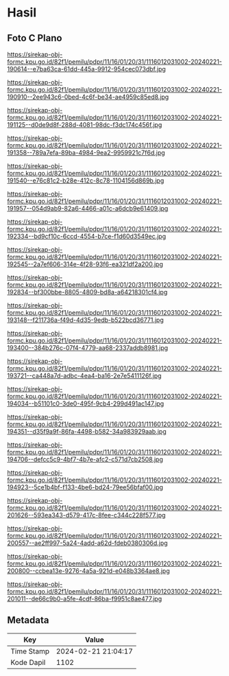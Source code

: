 # Hasil

## Foto C Plano

https://sirekap-obj-formc.kpu.go.id/82f1/pemilu/pdpr/11/16/01/20/31/1116012031002-20240221-190614--e7ba63ca-61dd-445a-9912-954cec073dbf.jpg

https://sirekap-obj-formc.kpu.go.id/82f1/pemilu/pdpr/11/16/01/20/31/1116012031002-20240221-190910--2ee943c6-0bed-4c6f-be34-ae4959c85ed8.jpg

https://sirekap-obj-formc.kpu.go.id/82f1/pemilu/pdpr/11/16/01/20/31/1116012031002-20240221-191125--d0de9d8f-288d-4081-98dc-f3dc174c456f.jpg

https://sirekap-obj-formc.kpu.go.id/82f1/pemilu/pdpr/11/16/01/20/31/1116012031002-20240221-191358--789a7efa-89ba-4984-9ea2-9959921c7f6d.jpg

https://sirekap-obj-formc.kpu.go.id/82f1/pemilu/pdpr/11/16/01/20/31/1116012031002-20240221-191540--e76c81c2-b28e-412c-8c78-1104156d869b.jpg

https://sirekap-obj-formc.kpu.go.id/82f1/pemilu/pdpr/11/16/01/20/31/1116012031002-20240221-191957--054d9ab9-82a6-4466-a01c-a6dcb9e61409.jpg

https://sirekap-obj-formc.kpu.go.id/82f1/pemilu/pdpr/11/16/01/20/31/1116012031002-20240221-192334--bd9cf10c-6ccd-4554-b7ce-f1d60d3549ec.jpg

https://sirekap-obj-formc.kpu.go.id/82f1/pemilu/pdpr/11/16/01/20/31/1116012031002-20240221-192545--2a7ef606-314e-4f28-93f6-ea321df2a200.jpg

https://sirekap-obj-formc.kpu.go.id/82f1/pemilu/pdpr/11/16/01/20/31/1116012031002-20240221-192834--bf300bbe-8805-4809-bd8a-a64218301cf4.jpg

https://sirekap-obj-formc.kpu.go.id/82f1/pemilu/pdpr/11/16/01/20/31/1116012031002-20240221-193148--f211736a-f49d-4d35-9edb-b522bcd36771.jpg

https://sirekap-obj-formc.kpu.go.id/82f1/pemilu/pdpr/11/16/01/20/31/1116012031002-20240221-193400--384b276c-07f4-4779-aa68-2337addb8981.jpg

https://sirekap-obj-formc.kpu.go.id/82f1/pemilu/pdpr/11/16/01/20/31/1116012031002-20240221-193721--ca448a7d-adbc-4ea4-ba16-2e7e5411126f.jpg

https://sirekap-obj-formc.kpu.go.id/82f1/pemilu/pdpr/11/16/01/20/31/1116012031002-20240221-194034--b51101c0-3de0-495f-9cb4-299d491ac147.jpg

https://sirekap-obj-formc.kpu.go.id/82f1/pemilu/pdpr/11/16/01/20/31/1116012031002-20240221-194351--d35f9a9f-86fa-4498-b582-34a983929aab.jpg

https://sirekap-obj-formc.kpu.go.id/82f1/pemilu/pdpr/11/16/01/20/31/1116012031002-20240221-194706--defcc5c9-4bf7-4b7e-afc2-c571d7cb2508.jpg

https://sirekap-obj-formc.kpu.go.id/82f1/pemilu/pdpr/11/16/01/20/31/1116012031002-20240221-194923--5ce1b4bf-f133-4be6-bd24-79ee56bfaf00.jpg

https://sirekap-obj-formc.kpu.go.id/82f1/pemilu/pdpr/11/16/01/20/31/1116012031002-20240221-201626--593ea343-d579-417c-8fee-c344c228f577.jpg

https://sirekap-obj-formc.kpu.go.id/82f1/pemilu/pdpr/11/16/01/20/31/1116012031002-20240221-200557--ae2ff997-5a24-4add-a62d-fdeb0380306d.jpg

https://sirekap-obj-formc.kpu.go.id/82f1/pemilu/pdpr/11/16/01/20/31/1116012031002-20240221-200800--ccbea13e-9276-4a5a-921d-e048b3364ae8.jpg

https://sirekap-obj-formc.kpu.go.id/82f1/pemilu/pdpr/11/16/01/20/31/1116012031002-20240221-201011--de66c9b0-a5fe-4cdf-86ba-f9951c8ae477.jpg


## Metadata

| Key        | Value               |
| ---------- | ------------------- |
| Time Stamp | 2024-02-21 21:04:17 |
| Kode Dapil | 1102                |



